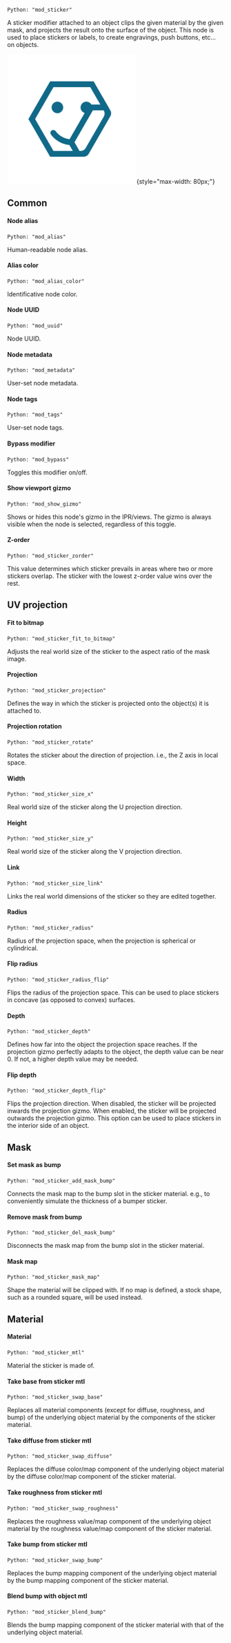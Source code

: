 `Python: "mod_sticker"`

A sticker modifier attached to an object clips the given material by the given mask, and projects the result onto the surface of the object. This node is used to place stickers or labels, to create engravings, push buttons, etc... on objects.

![Icon](mod_sticker_swatch.png "Icon"){style="max-width: 80px;"}

## Common

#### Node alias
`Python: "mod_alias"`

Human-readable node alias.

#### Alias color
`Python: "mod_alias_color"`

Identificative node color.

#### Node UUID
`Python: "mod_uuid"`

Node UUID.

#### Node metadata
`Python: "mod_metadata"`

User-set node metadata.

#### Node tags
`Python: "mod_tags"`

User-set node tags.

#### Bypass modifier
`Python: "mod_bypass"`

Toggles this modifier on/off.

#### Show viewport gizmo
`Python: "mod_show_gizmo"`

Shows or hides this node's gizmo in the IPR/views. The gizmo is always visible when the node is selected, regardless of this toggle.

#### Z-order
`Python: "mod_sticker_zorder"`

This value determines which sticker prevails in areas where two or more stickers overlap. The sticker with the lowest z-order value wins over the rest.

## UV projection

#### Fit to bitmap
`Python: "mod_sticker_fit_to_bitmap"`

Adjusts the real world size of the sticker to the aspect ratio of the mask image.

#### Projection
`Python: "mod_sticker_projection"`

Defines the way in which the sticker is projected onto the object(s) it is attached to.

#### Projection rotation
`Python: "mod_sticker_rotate"`

Rotates the sticker about the direction of projection. i.e., the Z axis in local space.

#### Width
`Python: "mod_sticker_size_x"`

Real world size of the sticker along the U projection direction.

#### Height
`Python: "mod_sticker_size_y"`

Real world size of the sticker along the V projection direction.

#### Link
`Python: "mod_sticker_size_link"`

Links the real world dimensions of the sticker so they are edited together.

#### Radius
`Python: "mod_sticker_radius"`

Radius of the projection space, when the projection is spherical or cylindrical.

#### Flip radius
`Python: "mod_sticker_radius_flip"`

Flips the radius of the projection space. This can be used to place stickers in concave (as opposed to convex) surfaces.

#### Depth
`Python: "mod_sticker_depth"`

Defines how far into the object the projection space reaches. If the projection gizmo perfectly adapts to the object, the depth value can be near 0. If not, a higher depth value may be needed.

#### Flip depth
`Python: "mod_sticker_depth_flip"`

Flips the projection direction. When disabled, the sticker will be projected inwards the projection gizmo. When enabled, the sticker will be projected outwards the projection gizmo. This option can be used to place stickers in the interior side of an object.

## Mask

#### Set mask as bump
`Python: "mod_sticker_add_mask_bump"`

Connects the mask map to the bump slot in the sticker material. e.g., to conveniently simulate the thickness of a bumper sticker.

#### Remove mask from bump
`Python: "mod_sticker_del_mask_bump"`

Disconnects the mask map from the bump slot in the sticker material.

#### Mask map
`Python: "mod_sticker_mask_map"`

Shape the material will be clipped with. If no map is defined, a stock shape, such as a rounded square, will be used instead.

## Material

#### Material
`Python: "mod_sticker_mtl"`

Material the sticker is made of.

#### Take base from sticker mtl
`Python: "mod_sticker_swap_base"`

Replaces all material components (except for diffuse, roughness, and bump) of the underlying object material by the components of the sticker material.

#### Take diffuse from sticker mtl
`Python: "mod_sticker_swap_diffuse"`

Replaces the diffuse color/map component of the underlying object material by the diffuse color/map component of the sticker material.

#### Take roughness from sticker mtl
`Python: "mod_sticker_swap_roughness"`

Replaces the roughness value/map component of the underlying object material by the roughness value/map component of the sticker material.

#### Take bump from sticker mtl
`Python: "mod_sticker_swap_bump"`

Replaces the bump mapping component of the underlying object material by the bump mapping component of the sticker material.

#### Blend bump with object mtl
`Python: "mod_sticker_blend_bump"`

Blends the bump mapping component of the sticker material with that of the underlying object material.

